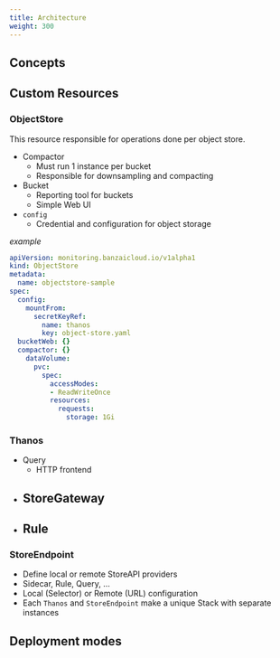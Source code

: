 ```yaml
---
title: Architecture
weight: 300
---
```


## Concepts
 
## Custom Resources

### ObjectStore

This resource responsible for operations done per object store.

- Compactor
  - Must run 1 instance per bucket
  - Responsible for downsampling and compacting
- Bucket
  - Reporting tool for buckets
  - Simple Web UI
- `config`
  - Credential and configuration for object storage

*example*

```yaml
apiVersion: monitoring.banzaicloud.io/v1alpha1
kind: ObjectStore
metadata:
  name: objectstore-sample
spec:
  config:
    mountFrom:
      secretKeyRef:
        name: thanos
        key: object-store.yaml
  bucketWeb: {}
  compactor: {}
    dataVolume:
      pvc:
        spec:
          accessModes:
          - ReadWriteOnce
          resources:
            requests:
              storage: 1Gi
```

### Thanos

- Query
  - HTTP frontend
- StoreGateway
  - 
- Rule
  - 
  
### StoreEndpoint

- Define local or remote StoreAPI providers
- Sidecar, Rule, Query, ...
- Local (Selector) or Remote (URL) configuration
- Each `Thanos` and `StoreEndpoint` make a unique Stack with separate instances

## Deployment modes
